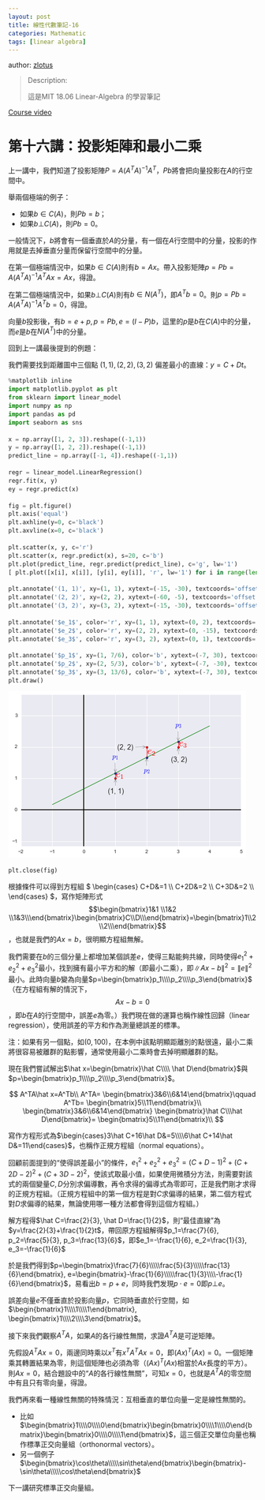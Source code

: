 ```yaml
---
layout: post
title: 線性代數筆記-16
categories: Mathematic
tags: [linear algebra]
---
```


author: [zlotus](https://github.com/zlotus/notes-linear-algebra)

> Description:
>
> 這是MIT 18.06 Linear-Algebra 的學習筆記	

[Course video](https://www.youtube.com/watch?v=QVKj3LADCnA&list=PLE7DDD91010BC51F8&index=17&ab_channel=MITOpenCourseWare)

<!-- more -->

# 第十六講：投影矩陣和最小二乘

上一講中，我們知道了投影矩陣$P=A(A^TA)^{-1}A^T$，$Pb$將會把向量投影在$A$的行空間中。

舉兩個極端的例子： 
* 如果$b\in C(A)$，則$Pb=b$；
* 如果$b\bot C(A)$，則$Pb=0$。

一般情況下，$b$將會有一個垂直於$A$的分量，有一個在$A$行空間中的分量，投影的作用就是去掉垂直分量而保留行空間中的分量。

在第一個極端情況中，如果$b\in C(A)$則有$b=Ax$。帶入投影矩陣$p=Pb=A(A^TA)^{-1}A^TAx=Ax$，得證。

在第二個極端情況中，如果$b\bot C(A)$則有$b\in N(A^T)$，即$A^Tb=0$。則$p=Pb=A(A^TA)^{-1}A^Tb=0$，得證。

向量$b$投影後，有$b=e+p, p=Pb, e=(I-P)b$，這里的$p$是$b$在$C(A)$中的分量，而$e$是$b$在$N(A^T)$中的分量。

回到上一講最後提到的例題：

我們需要找到距離圖中三個點 $(1, 1), (2, 2), (3, 2)$ 偏差最小的直線：$y=C+Dt$。


```python
%matplotlib inline
import matplotlib.pyplot as plt
from sklearn import linear_model
import numpy as np
import pandas as pd
import seaborn as sns

x = np.array([1, 2, 3]).reshape((-1,1))
y = np.array([1, 2, 2]).reshape((-1,1))
predict_line = np.array([-1, 4]).reshape((-1,1))

regr = linear_model.LinearRegression()
regr.fit(x, y)
ey = regr.predict(x)

fig = plt.figure()
plt.axis('equal')
plt.axhline(y=0, c='black')
plt.axvline(x=0, c='black')

plt.scatter(x, y, c='r')
plt.scatter(x, regr.predict(x), s=20, c='b')
plt.plot(predict_line, regr.predict(predict_line), c='g', lw='1')
[ plt.plot([x[i], x[i]], [y[i], ey[i]], 'r', lw='1') for i in range(len(x))]

plt.annotate('(1, 1)', xy=(1, 1), xytext=(-15, -30), textcoords='offset points', size=14, arrowprops=dict(arrowstyle="->"))
plt.annotate('(2, 2)', xy=(2, 2), xytext=(-60, -5), textcoords='offset points', size=14, arrowprops=dict(arrowstyle="->"))
plt.annotate('(3, 2)', xy=(3, 2), xytext=(-15, -30), textcoords='offset points', size=14, arrowprops=dict(arrowstyle="->"))

plt.annotate('$e_1$', color='r', xy=(1, 1), xytext=(0, 2), textcoords='offset points', size=20)
plt.annotate('$e_2$', color='r', xy=(2, 2), xytext=(0, -15), textcoords='offset points', size=20)
plt.annotate('$e_3$', color='r', xy=(3, 2), xytext=(0, 1), textcoords='offset points', size=20)

plt.annotate('$p_1$', xy=(1, 7/6), color='b', xytext=(-7, 30), textcoords='offset points', size=14, arrowprops=dict(arrowstyle="->"))
plt.annotate('$p_2$', xy=(2, 5/3), color='b', xytext=(-7, -30), textcoords='offset points', size=14, arrowprops=dict(arrowstyle="->"))
plt.annotate('$p_3$', xy=(3, 13/6), color='b', xytext=(-7, 30), textcoords='offset points', size=14, arrowprops=dict(arrowstyle="->"))
plt.draw()
```

![png](/public/img/linear-algebra-16/output_1_0.png)

```python
plt.close(fig)
```

根據條件可以得到方程組 
$
\begin{cases}
C+D&=1 \\\\
C+2D&=2 \\\\
C+3D&=2 \\\\
\end{cases}
$，寫作矩陣形式
$$\begin{bmatrix}1&1 \\1&2 \\1&3\\\end{bmatrix}\begin{bmatrix}C\\D\\\end{bmatrix}=\begin{bmatrix}1\\2\\2\\\end{bmatrix}$$，也就是我們的$Ax=b$，很明顯方程組無解。

我們需要在$b$的三個分量上都增加某個誤差$e$，使得三點能夠共線，同時使得$e_1^2+e_2^2+e_3^2$最小，找到擁有最小平方和的解（即最小二乘），即$\left\|Ax-b\right\|^2=\left\|e\right\|^2$最小。此時向量$b$變為向量$p=\begin{bmatrix}p_1\\\\p_2\\\\p_3\end{bmatrix}$（在方程組有解的情況下，$$Ax-b=0$$，即$b$在$A$的行空間中，誤差$e$為零。）我們現在做的運算也稱作線性回歸（linear regression），使用誤差的平方和作為測量總誤差的標準。

注：如果有另一個點，如$(0, 100)$，在本例中該點明顯距離別的點很遠，最小二乘將很容易被離群的點影響，通常使用最小二乘時會去掉明顯離群的點。

現在我們嘗試解出$\hat x=\begin{bmatrix}\hat C\\\\ \hat D\end{bmatrix}$與$p=\begin{bmatrix}p_1\\\\p_2\\\\p_3\end{bmatrix}$。

$$
A^TA\hat x=A^Tb\\
A^TA=
\begin{bmatrix}3&6\\6&14\end{bmatrix}\qquad
A^Tb=
\begin{bmatrix}5\\11\end{bmatrix}\\
\begin{bmatrix}3&6\\6&14\end{bmatrix}
\begin{bmatrix}\hat C\\\hat D\end{bmatrix}=
\begin{bmatrix}5\\11\end{bmatrix}\\
$$

寫作方程形式為$\begin{cases}3\hat C+16\hat D&=5\\\\6\hat C+14\hat D&=11\end{cases}$，也稱作正規方程組（normal equations）。

回顧前面提到的“使得誤差最小”的條件，$e_1^2+e_2^2+e_3^2=(C+D-1)^2+(C+2D-2)^2+(C+3D-2)^2$，使該式取最小值，如果使用微積分方法，則需要對該式的兩個變量$C, D$分別求偏導數，再令求得的偏導式為零即可，正是我們剛才求得的正規方程組。（正規方程組中的第一個方程是對$C$求偏導的結果，第二個方程式對$D$求偏導的結果，無論使用哪一種方法都會得到這個方程組。）

解方程得$\hat C=\frac{2}{3}, \hat D=\frac{1}{2}$，則“最佳直線”為$y=\frac{2}{3}+\frac{1}{2}t$，帶回原方程組解得$p_1=\frac{7}{6}, p_2=\frac{5}{3}, p_3=\frac{13}{6}$，即$e_1=-\frac{1}{6}, e_2=\frac{1}{3}, e_3=-\frac{1}{6}$

於是我們得到$p=\begin{bmatrix}\frac{7}{6}\\\\\frac{5}{3}\\\\\frac{13}{6}\end{bmatrix}, e=\begin{bmatrix}-\frac{1}{6}\\\\\frac{1}{3}\\\\-\frac{1}{6}\end{bmatrix}$，易看出$b=p+e$，同時我們发現$p\cdot e=0$即$p\bot e$。

誤差向量$e$不僅垂直於投影向量$p$，它同時垂直於行空間，如 $\begin{bmatrix}1\\\\1\\\\1\end{bmatrix}, \begin{bmatrix}1\\\\2\\\\3\end{bmatrix}$。

接下來我們觀察$A^TA$，如果$A$的各行線性無關，求證$A^TA$是可逆矩陣。

先假設$A^TAx=0$，兩邊同時乘以$x^T$有$x^TA^TAx=0$，即$(Ax)^T(Ax)=0$。一個矩陣乘其轉置結果為零，則這個矩陣也必須為零（$(Ax)^T(Ax)$相當於$Ax$長度的平方）。則$Ax=0$，結合題設中的“$A$的各行線性無關”，可知$x=0$，也就是$A^TA$的零空間中有且只有零向量，得證。

我們再來看一種線性無關的特殊情況：互相垂直的單位向量一定是線性無關的。

* 比如$\begin{bmatrix}1\\\\0\\\\0\end{bmatrix}\begin{bmatrix}0\\\\1\\\\0\end{bmatrix}\begin{bmatrix}0\\\\0\\\\1\end{bmatrix}$，這三個正交單位向量也稱作標準正交向量組（orthonormal vectors）。
* 另一個例子$\begin{bmatrix}\cos\theta\\\\\sin\theta\end{bmatrix}\begin{bmatrix}-\sin\theta\\\\\cos\theta\end{bmatrix}$

下一講研究標準正交向量組。
